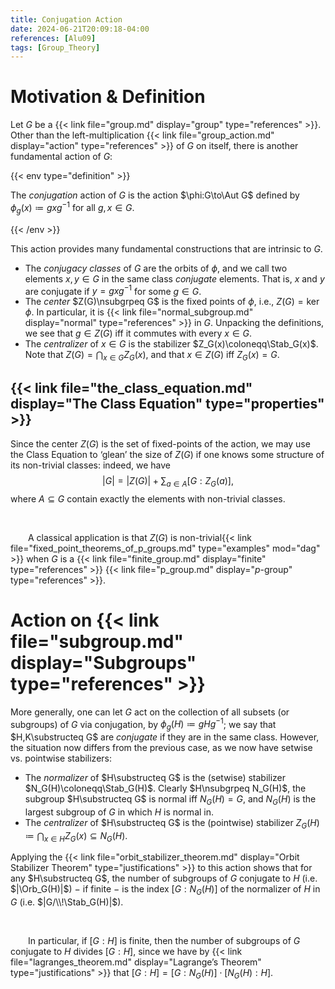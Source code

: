 ```yaml
---
title: Conjugation Action
date: 2024-06-21T20:09:18-04:00
references: [Alu09]
tags: [Group_Theory]
---
```


# Motivation & Definition

Let $G$ be a {{< link file="group.md" display="group" type="references" >}}. Other than the left-multiplication {{< link file="group_action.md" display="action" type="references" >}} of $G$ on itself, there is another fundamental action of $G$:

{{< env type="definition" >}}

The *conjugation* action of $G$ is the action $\phi:G\to\Aut G$ defined by $\phi_g(x)\coloneqq gxg^{-1}$ for all $g,x\in G$.

{{< /env >}}

This action provides many fundamental constructions that are intrinsic to $G$.
* The *conjugacy classes* of $G$ are the orbits of $\phi$, and we call two elements $x,y\in G$ in the same class *conjugate* elements. That is, $x$ and $y$ are conjugate if $y=gxg^{-1}$ for some $g\in G$.
* The *center* $Z(G)\nsubgrpeq G$ is the fixed points of $\phi$, i.e., $Z(G)=\ker\phi$. In particular, it is {{< link file="normal_subgroup.md" display="normal" type="references" >}} in $G$. Unpacking the definitions, we see that $g\in Z(G)$ iff it commutes with every $x\in G$.
* The *centralizer* of $x\in G$ is the stabilizer $Z_G(x)\coloneqq\Stab_G(x)$. Note that $Z(G)=\bigcap_{x\in G}Z_G(x)$, and that $x\in Z(G)$ iff $Z_G(x)=G$.

## {{< link file="the_class_equation.md" display="The Class Equation" type="properties" >}}

Since the center $Z(G)$ is the set of fixed-points of the action, we may use the Class Equation to ‘glean’ the size of $Z(G)$ if one knows some structure of its non-trivial classes: indeed, we have
$$\begin{equation}
    |G|=|Z(G)|+\sum_{a\in A}[G:Z_G(a)],
\end{equation}$$
where $A\subseteq G$ contain exactly the elements with non-trivial classes.

<br>

&emsp;&emsp;A classical application is that $Z(G)$ is non-trivial{{< link file="fixed_point_theorems_of_p_groups.md" type="examples" mod="dag" >}} when $G$ is a {{< link file="finite_group.md" display="finite" type="references" >}} {{< link file="p_group.md" display="$p$-group" type="references" >}}.

# Action on {{< link file="subgroup.md" display="Subgroups" type="references" >}}

More generally, one can let $G$ act on the collection of all subsets (or subgroups) of $G$ via conjugation, by $\phi_g(H)\coloneqq gHg^{-1}$; we say that $H,K\substructeq G$ are *conjugate* if they are in the same class. However, the situation now differs from the previous case, as we now have setwise vs. pointwise stabilizers:
* The *normalizer* of $H\substructeq G$ is the (setwise) stabilizer $N_G(H)\coloneqq\Stab_G(H)$. Clearly $H\nsubgrpeq N_G(H)$, the subgroup $H\substructeq G$ is normal iff $N_G(H)=G$, and $N_G(H)$ is the largest subgroup of $G$ in which $H$ is normal in.
* The *centralizer* of $H\substructeq G$ is the (pointwise) stabilizer $Z_G(H)\coloneqq\bigcap_{x\in H}Z_G(x)\subseteq N_G(H)$.

Applying the {{< link file="orbit_stabilizer_theorem.md" display="Orbit Stabilizer Theorem" type="justifications" >}} to this action shows that for any $H\substructeq G$, the number of subgroups of $G$ conjugate to $H$ (i.e. $|\Orb_G(H)|$) $-$ if finite $-$ is the index $[G:N_G(H)]$ of the normalizer of $H$ in $G$ (i.e. $|G/\\!\Stab_G(H)|$).

<br>

&emsp;&emsp;In particular, if $[G:H]$ is finite, then the number of subgroups of $G$ conjugate to $H$ divides $[G:H]$, since we have by {{< link file="lagranges_theorem.md" display="Lagrange’s Theorem" type="justifications" >}} that $[G:H]=[G:N_G(H)]\cdot[N_G(H):H]$.
